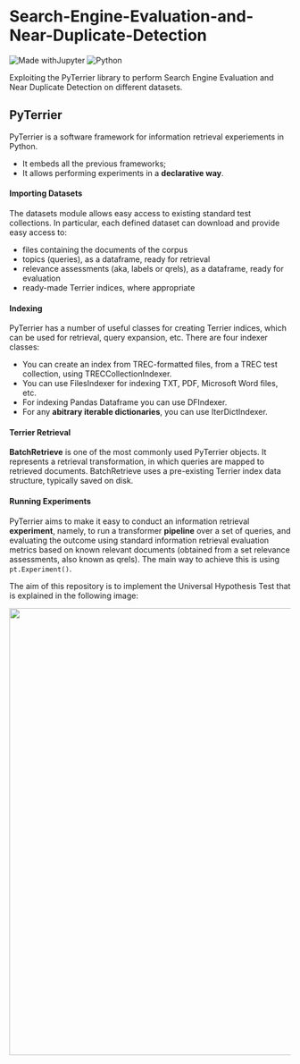 # Search-Engine-Evaluation-and-Near-Duplicate-Detection
![Made withJupyter](https://img.shields.io/badge/Made%20with-Jupyter-orange?style=for-the-badge&logo=Jupyter)
![Python](https://img.shields.io/badge/python-3670A0?style=for-the-badge&logo=python&logoColor=ffdd54)

Exploiting the PyTerrier library to perform Search Engine Evaluation and Near Duplicate Detection on different datasets.

## PyTerrier

PyTerrier is a software framework for information retrieval experiements in Python. 

*   It embeds all the previous frameworks;
*   It allows performing experiments in a **declarative way**.

#### Importing Datasets
The datasets module allows easy access to existing standard test collections. In particular, each defined dataset can download and provide easy access to:
* files containing the documents of the corpus
* topics (queries), as a dataframe, ready for retrieval
* relevance assessments (aka, labels or qrels), as a dataframe, ready for evaluation
* ready-made Terrier indices, where appropriate

#### Indexing
PyTerrier has a number of useful classes for creating Terrier indices, which can be used for retrieval, query expansion, etc. There are four indexer classes:

* You can create an index from TREC-formatted files, from a TREC test collection, using TRECCollectionIndexer.
* You can use FilesIndexer for indexing TXT, PDF, Microsoft Word files, etc.
* For indexing Pandas Dataframe you can use DFIndexer.
* For any **abitrary iterable dictionaries**, you can use IterDictIndexer.

#### Terrier Retrieval
**BatchRetrieve** is one of the most commonly used PyTerrier objects. It represents a retrieval transformation, in which queries are mapped to retrieved documents. BatchRetrieve uses a pre-existing Terrier index data structure, typically saved on disk.

#### Running Experiments
PyTerrier aims to make it easy to conduct an information retrieval **experiment**, namely, to run a transformer **pipeline** over a set of queries, and evaluating the outcome using standard information retrieval evaluation metrics based on known relevant documents (obtained from a set relevance assessments, also known as qrels).
The main way to achieve this is using `pt.Experiment()`.

The aim of this repository is to implement the Universal Hypothesis Test that is explained in the following image:
<p align="center">
  <img src="https://user-images.githubusercontent.com/91251307/152517117-4ec8e32c-8dc5-498f-989d-416259ab667b.png" style="width:800px">
</p>
